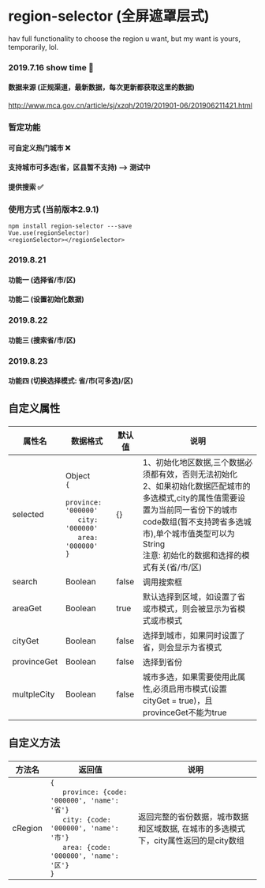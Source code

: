 # region-selector (全屏遮罩层式)
hav full functionality to choose the region u want, but my want is yours, temporarily, lol.

### 2019.7.16 show time 🤟

#### 数据来源 (正规渠道，最新数据，每次更新都获取这里的数据)
http://www.mca.gov.cn/article/sj/xzqh/2019/201901-06/201906211421.html

### 暂定功能
#### 可自定义热门城市 ❌
#### 支持城市可多选(省，区县暂不支持) --> 测试中
#### 提供搜索 ✅


### 使用方式 (当前版本2.9.1)
```
npm install region-selector ---save
Vue.use(regionSelector)
<regionSelector></regionSelector>
```

### 2019.8.21 
#### 功能一 (选择省/市/区)

#### 功能二 (设置初始化数据)

### 2019.8.22 
#### 功能三 (搜索省/市/区)
### 2019.8.23 
#### 功能四 (切换选择模式: 省/市(可多选)/区)
####
####
## 自定义属性
###
属性名|数据格式|默认值|说明
---|---|---|---|
selected|Object<br>`{` <br> &nbsp;&nbsp;`  province: '000000'`<br>&nbsp;&nbsp;`  city: '000000'`<br>&nbsp;&nbsp;`  area: '000000'` <br> `}`|{}| 1、初始化地区数据,三个数据必须都有效，否则无法初始化 <br>2、如果初始化数据匹配城市的多选模式,city的属性值需要设置为当前同一省份下的城市code数组(暂不支持跨省多选城市),单个城市值类型可以为String<br>注意: 初始化的数据和选择的模式有关(省/市/区)
search|Boolean|false|调用搜索框
areaGet|Boolean|true|默认选择到区域，如设置了省或市模式，则会被显示为省模式或市模式
cityGet|Boolean|false|选择到城市，如果同时设置了省，则会显示为省模式
provinceGet|Boolean|false|选择到省份
multpleCity|Boolean|false|城市多选，如果需要使用此属性,必须启用市模式(设置cityGet = true)，且provinceGet不能为true
####

####
## 自定义方法
###
方法名|返回值|说明
---|---|---|
cRegion|`{` <br> &nbsp;&nbsp;`  province: {code: '000000', 'name': '省'}`<br>&nbsp;&nbsp;`  city: {code: '000000', 'name': '市'}`<br>&nbsp;&nbsp;`  area: {code: '000000', 'name': '区'}` <br>`}`|返回完整的省份数据，城市数据和区域数据, 在城市的多选模式下，city属性返回的是city数组



